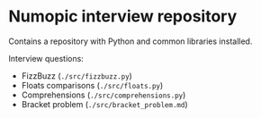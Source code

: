 # Numopic interview repository

Contains a repository with Python and common libraries installed.

Interview questions:

- FizzBuzz (`./src/fizzbuzz.py`)
- Floats comparisons (`./src/floats.py`)
- Comprehensions (`./src/comprehensions.py`)
- Bracket problem (`./src/bracket_problem.md`)
